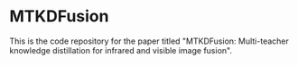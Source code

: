# MTKDFusion
This is the code repository for the paper titled "MTKDFusion: Multi-teacher knowledge distillation for infrared and visible image fusion".
